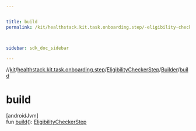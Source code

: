 ```yaml
---


title: build
permalink: /kit/healthstack.kit.task.onboarding.step/-eligibility-checker-step/-builder/build.html



sidebar: sdk_doc_sidebar

---
```



//[kit](/kit.html)/[healthstack.kit.task.onboarding.step](../../index.html)/[EligibilityCheckerStep](../index.html)/[Builder](index.html)/[build](build.html)



# build



[androidJvm]\
fun [build](build.html)(): [EligibilityCheckerStep](../index.html)






